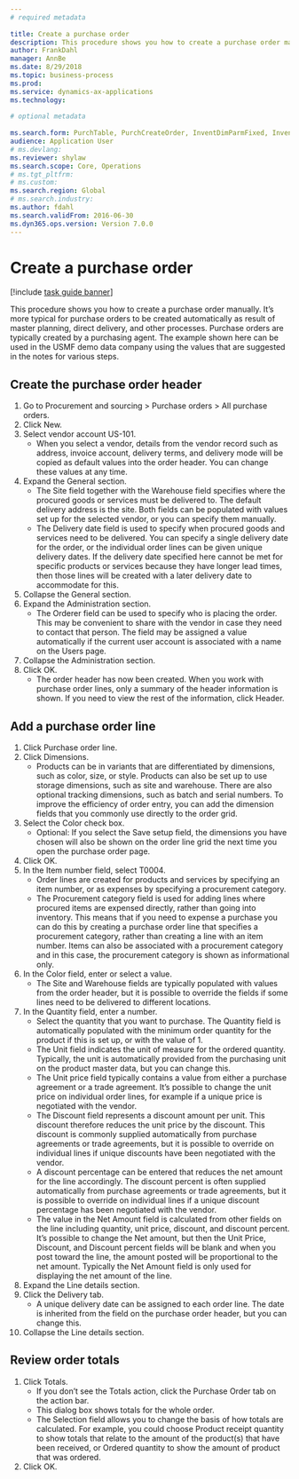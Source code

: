 ```yaml
--- 
# required metadata 
 
title: Create a purchase order
description: This procedure shows you how to create a purchase order manually. 
author: FrankDahl
manager: AnnBe 
ms.date: 8/29/2018
ms.topic: business-process 
ms.prod:  
ms.service: dynamics-ax-applications 
ms.technology:  
 
# optional metadata 
 
ms.search.form: PurchTable, PurchCreateOrder, InventDimParmFixed, InventItemIdLookupPurchase, InventProductDimensionLookup, PurchTotals   
audience: Application User 
# ms.devlang:  
ms.reviewer: shylaw
ms.search.scope: Core, Operations 
# ms.tgt_pltfrm:  
# ms.custom:  
ms.search.region: Global
# ms.search.industry: 
ms.author: fdahl
ms.search.validFrom: 2016-06-30 
ms.dyn365.ops.version: Version 7.0.0 
---
```

# Create a purchase order

[!include [task guide banner](../../includes/task-guide-banner.md)]

This procedure shows you how to create a purchase order manually. It’s more typical for purchase orders to be created automatically as result of master planning, direct delivery, and other processes. Purchase orders are typically created by a purchasing agent. The example shown here can be used in the USMF demo data company using the values that are suggested in the notes for various steps.


## Create the purchase order header
1. Go to Procurement and sourcing > Purchase orders > All purchase orders.
2. Click New.
3. Select vendor account US-101.
    * When you select a vendor, details from the vendor record such as address, invoice account, delivery terms, and delivery mode will be copied as default values into the order header. You can change these values at any time.  
4. Expand the General section.
    * The Site field together with the Warehouse field specifies where the procured goods or services must be delivered to. The default delivery address is the site. Both fields can be populated with values set up for the selected vendor, or you can specify them manually.  
    * The Delivery date field is used to specify when procured goods and services need to be delivered. You can specify a single delivery date for the order, or the individual order lines can be given unique delivery dates. If the delivery date specified here cannot be met for specific products or services because they have longer lead times, then those lines will be created with a later delivery date to accommodate for this.  
5. Collapse the General section.
6. Expand the Administration section.
    * The Orderer field can be used to specify who is placing the order. This may be convenient to share with the vendor in case they need to contact that person. The field may be assigned a value automatically if the current user account is associated with a name on the Users page.  
7. Collapse the Administration section.
8. Click OK.
    * The order header has now been created. When you work with purchase order lines, only a summary of the header information is shown. If you need to view the rest of the information, click Header.  

## Add a purchase order line
1. Click Purchase order line.
2. Click Dimensions.
    * Products can be in variants that are differentiated by dimensions, such as color, size, or style. Products can also be set up to use storage dimensions, such as site and warehouse. There are also optional tracking dimensions, such as batch and serial numbers. To improve the efficiency of order entry, you can add the dimension fields that you commonly use directly to the order grid.  
3. Select the Color check box.
    * Optional: If you select the Save setup field, the dimensions you have chosen will also be shown on the order line grid the next time you open the purchase order page.  
4. Click OK.
5. In the Item number field, select T0004.
    * Order lines are created for products and services by specifying an item number, or as expenses by specifying a procurement category.  
    * The Procurement category field is used for adding lines where procured items are expensed directly, rather than going into inventory. This means that if you need to expense a purchase you can do this by creating a purchase order line that specifies a procurement category, rather than creating a line with an item number. Items can also be associated with a procurement category and in this case, the procurement category is shown as informational only.  
6. In the Color field, enter or select a value.
    * The Site and Warehouse fields are typically populated with values from the order header, but it is possible to override the fields if some lines need to be delivered to different locations.  
7. In the Quantity field, enter a number.
    * Select the quantity that you want to purchase. The Quantity field is automatically populated with the minimum order quantity for the product if this is set up, or with the value of 1.  
    * The Unit field indicates the unit of measure for the ordered quantity. Typically, the unit is automatically provided from the purchasing unit on the product master data, but you can change this.  
    * The Unit price field typically contains a value from either a purchase agreement or a trade agreement. It’s possible to change the unit price on individual order lines, for example if a unique price is negotiated with the vendor.  
    * The Discount field represents a discount amount per unit. This discount therefore reduces the unit price by the discount. This discount is commonly supplied automatically from purchase agreements or trade agreements, but it is possible to override on individual lines if unique discounts have been negotiated with the vendor.  
    * A discount percentage can be entered that reduces the net amount for the line accordingly. The discount percent is often supplied automatically from purchase agreements or trade agreements, but it is possible to override on individual lines if a unique discount percentage has been negotiated with the vendor.  
    * The value in the Net Amount field is calculated from other fields on the line including quantity, unit price, discount, and discount percent. It’s possible to change the Net amount, but then the Unit Price, Discount, and Discount percent fields will be blank and when you post toward the line, the amount posted will be proportional to the net amount. Typically the Net Amount field is only used for displaying the net amount of the line.  
8. Expand the Line details section.
9. Click the Delivery tab.
    * A unique delivery date can be assigned to each order line. The date is inherited from the field on the purchase order header, but you can change this.  
10. Collapse the Line details section.

## Review order totals
1. Click Totals.
    * If you don’t see the Totals action, click the Purchase Order tab on the action bar.  
    * This dialog box shows totals for the whole order.  
    * The Selection field allows you to change the basis of how totals are calculated. For example, you could choose Product receipt quantity to show totals that relate to the amount of the product(s) that have been received, or Ordered quantity to show the amount of product that was ordered.  
2. Click OK.

